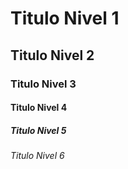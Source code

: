 # Titulo Nivel 1
## Titulo Nivel 2
### Titulo Nivel 3
#### Titulo Nivel 4
##### Titulo Nivel 5
###### Titulo Nivel 6